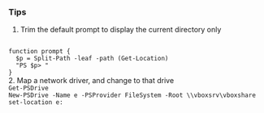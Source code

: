 ### Tips
1. Trim the default prompt to display the current directory only
<code>
function prompt {
  $p = Split-Path -leaf -path (Get-Location)
  "PS $p> "
}
</code>
2. Map a network driver, and change to that drive
<code>
Get-PSDrive
New-PSDrive -Name e -PSProvider FileSystem -Root \\vboxsrv\vboxshare
set-location e:
</code>